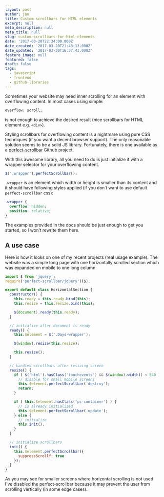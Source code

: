```yaml
---
layout: post
author: jan
title: Custom scrollbars for HTML elements
excerpt: null
meta_description: null
meta_title: null
slug: custom-scrollbars-for-html-elements
date: '2017-03-20T22:34:00.000Z'
date_created: '2017-03-20T21:43:13.000Z'
date_updated: '2017-03-30T16:57:43.000Z'
feature_image: null
featured: false
draft: false
tags:
  - javascript
  - frontend
  - github-libraries
---
```

Sometimes your website may need inner scrolling for an element with overflowing content. In most cases using simple:

```css
overflow: scroll;
```

is not enough to achieve the desired result (nice scrollbars for HTML element e.g. `<div>`).

Styling scrollbars for overflowing content is a nightmare using pure CSS techniques (if you want a decent browser support). The only reasonable solution seems to be a solid JS library. Fortunately, there is one available as a [perfect-scrollbar](https://github.com/noraesae/perfect-scrollbar) Github project.

With this awesome library, all you need to do is just initialize it with a wrapper selector for your overflowing content.

```javascript
$('.wrapper').perfectScrollbar();
```

`.wrapper` is an element which width or height is smaller than its content and it should have following styles applied (if you don't want to use default `perfect-scrollbar` css):

```css
.wrapper {
  overflow: hidden;
  position: relative;
}
```

The examples provided in the docs should be just enough to get you started, so I won't rewrite them here.

## A use case

Here is how it looks on one of my recent projects (real usage example). The website was a simple long page with one horizontally scrolled section which was expanded on mobile to one long column:

```javascript
import $ from 'jquery';
require('perfect-scrollbar/jquery')($);

export default class HorizontalSection {
  constructor() {
    this.ready = this.ready.bind(this);
    this.resize = this.resize.bind(this);

    $(document).ready(this.ready);
  }

  // initialize after document is ready
  ready() {
    this.$element = $('.Days-wrapper');

    $(window).resize(this.resize);

    this.resize();
  }

  // handles scrollbars after resizing screen
  resize() {
    if ( $('html').hasClass('touchevents') && $(window).width() < 540 ) {
      // disable for small mobile screens
      this.$element.perfectScrollbar('destroy');
      return;
    }

    if ( this.$element.hasClass('ps-container') ) {
      // is already initialized
      this.$element.perfectScrollbar('update');
    } else {
      // initialize
      this.init();
    }
  }

  // initialize scrollbars
  init() {
    this.$element.perfectScrollbar({
      suppressScrollY: true
    });
  }
}

```

As you may see for smaller screens where horizontal scrolling is not used I've disabled the perfect-scrollbar because it may prevent the user from scrolling vertically (in some edge cases).
